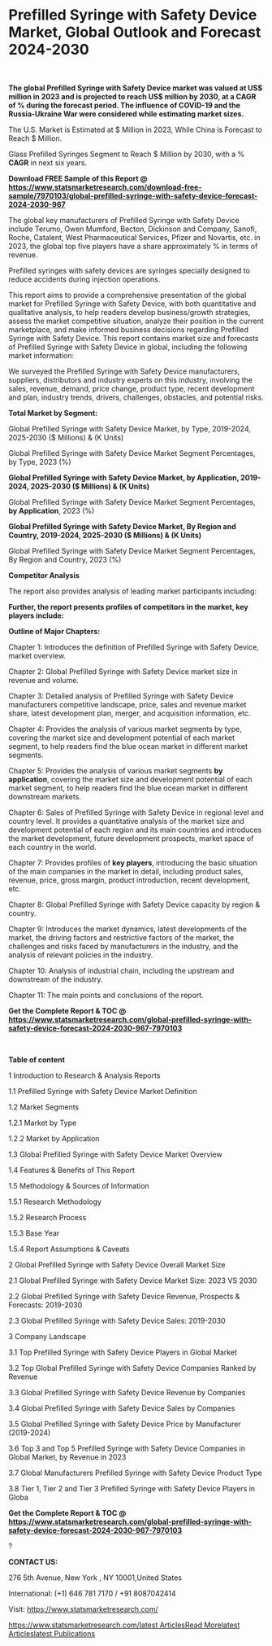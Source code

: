 <h1>Prefilled Syringe with Safety Device Market, Global Outlook and Forecast 2024-2030</h1><br/><p><strong>The global Prefilled Syringe with Safety Device market was valued at US$ million in 2023 and is projected to reach US$ million by 2030, at a <strong>CAGR</strong> of % during the forecast period. The influence of COVID-19 and the Russia-Ukraine War were considered while estimating market sizes.</strong></p>
 
 
 
 <p>The U.S. Market is Estimated at $ Million in 2023, While China is Forecast to Reach $ Million.</p>
 
 
 
 <p>Glass Prefilled Syringes Segment to Reach $ Million by 2030, with a % <strong>CAGR</strong> in next six years.</p>
 
 
 
 <p><strong>Download FREE Sample of this Report @ <a href="https://www.statsmarketresearch.com/download-free-sample/7970103/global-prefilled-syringe-with-safety-device-forecast-2024-2030-967">https://www.statsmarketresearch.com/download-free-sample/7970103/global-prefilled-syringe-with-safety-device-forecast-2024-2030-967</a></strong></p>
 
 
 
 <p>The global key manufacturers of Prefilled Syringe with Safety Device include Terumo, Owen Mumford, Becton, Dickinson and Company, Sanofi, Roche, Catalent, West Pharmaceutical Services, Pfizer and Novartis, etc. in 2023, the global top five players have a share approximately % in terms of revenue.</p>
 
 
 
 <p>Prefilled syringes with safety devices are syringes specially designed to reduce accidents during injection operations.</p>
 
 
 
 <p>This report aims to provide a comprehensive presentation of the global market for Prefilled Syringe with Safety Device, with both quantitative and qualitative analysis, to help readers develop business/growth strategies, assess the market competitive situation, analyze their position in the current marketplace, and make informed business decisions regarding Prefilled Syringe with Safety Device. This report contains market size and forecasts of Prefilled Syringe with Safety Device in global, including the following market information:</p>
 
 
 
 <p>We surveyed the Prefilled Syringe with Safety Device manufacturers, suppliers, distributors and industry experts on this industry, involving the sales, revenue, demand, price change, product type, recent development and plan, industry trends, drivers, challenges, obstacles, and potential risks.</p>
 
 
 
 <p><strong>Total Market by Segment:</strong></p>
 
 
 
 <p>Global Prefilled Syringe with Safety Device Market, by Type, 2019-2024, 2025-2030 ($ Millions) & (K Units)</p>
 
 
 
 <p>Global Prefilled Syringe with Safety Device Market Segment Percentages, by Type, 2023 (%)</p>
 
 
 
 <p><strong>Global Prefilled Syringe with Safety Device Market, <strong>by Application</strong>, 2019-2024, 2025-2030 ($ Millions) & (K Units)</strong></p>
 
 
 
 <p>Global Prefilled Syringe with Safety Device Market Segment Percentages, <strong>by Application</strong>, 2023 (%)</p>
 
 
 
 <p><strong>Global Prefilled Syringe with Safety Device Market, By Region and Country, 2019-2024, 2025-2030 ($ Millions) & (K Units)</strong></p>
 
 
 
 <p>Global Prefilled Syringe with Safety Device Market Segment Percentages, By Region and Country, 2023 (%)</p>
 
 
 
 <p><strong>Competitor Analysis</strong></p>
 
 
 
 <p>The report also provides analysis of leading market participants including:</p>
 
 
 
 <p><strong>Further, the report presents profiles of competitors in the market, <strong>key players</strong> include:</strong></p>
 
 
 
 <p><strong>Outline of Major Chapters:</strong></p>
 
 
 
 <p>Chapter 1: Introduces the definition of Prefilled Syringe with Safety Device, market overview.</p>
 
 
 
 <p>Chapter 2: Global Prefilled Syringe with Safety Device market size in revenue and volume.</p>
 
 
 
 <p>Chapter 3: Detailed analysis of Prefilled Syringe with Safety Device manufacturers competitive landscape, price, sales and revenue market share, latest development plan, merger, and acquisition information, etc.</p>
 
 
 
 <p>Chapter 4: Provides the analysis of various market segments by type, covering the market size and development potential of each market segment, to help readers find the blue ocean market in different market segments.</p>
 
 
 
 <p>Chapter 5: Provides the analysis of various market segments <strong>by application</strong>, covering the market size and development potential of each market segment, to help readers find the blue ocean market in different downstream markets.</p>
 
 
 
 <p>Chapter 6: Sales of Prefilled Syringe with Safety Device in regional level and country level. It provides a quantitative analysis of the market size and development potential of each region and its main countries and introduces the market development, future development prospects, market space of each country in the world.</p>
 
 
 
 <p>Chapter 7: Provides profiles of <strong>key players</strong>, introducing the basic situation of the main companies in the market in detail, including product sales, revenue, price, gross margin, product introduction, recent development, etc.</p>
 
 
 
 <p>Chapter 8: Global Prefilled Syringe with Safety Device capacity by region & country.</p>
 
 
 
 <p>Chapter 9: Introduces the market dynamics, latest developments of the market, the driving factors and restrictive factors of the market, the challenges and risks faced by manufacturers in the industry, and the analysis of relevant policies in the industry.</p>
 
 
 
 <p>Chapter 10: Analysis of industrial chain, including the upstream and downstream of the industry.</p>
 
 
 
 <p>Chapter 11: The main points and conclusions of the report.</p>
 
 
 
 <div><b>Get the Complete Report & TOC @ <a href="https://www.statsmarketresearch.com/global-prefilled-syringe-with-safety-device-forecast-2024-2030-967-7970103">https://www.statsmarketresearch.com/global-prefilled-syringe-with-safety-device-forecast-2024-2030-967-7970103</a></b></div>
 
 
 
 <p><br />
 
 <b>Table of content</b></p>
 
 
 
 <p>1 Introduction to Research & Analysis Reports<br />
 
 1.1 Prefilled Syringe with Safety Device Market Definition<br />
 
 1.2 Market Segments<br />
 
 1.2.1 Market by Type<br />
 
 1.2.2 Market by Application<br />
 
 1.3 Global Prefilled Syringe with Safety Device Market Overview<br />
 
 1.4 Features & Benefits of This Report<br />
 
 1.5 Methodology & Sources of Information<br />
 
 1.5.1 Research Methodology<br />
 
 1.5.2 Research Process<br />
 
 1.5.3 Base Year<br />
 
 1.5.4 Report Assumptions & Caveats<br />
 
 2 Global Prefilled Syringe with Safety Device Overall Market Size<br />
 
 2.1 Global Prefilled Syringe with Safety Device Market Size: 2023 VS 2030<br />
 
 2.2 Global Prefilled Syringe with Safety Device Revenue, Prospects & Forecasts: 2019-2030<br />
 
 2.3 Global Prefilled Syringe with Safety Device Sales: 2019-2030<br />
 
 3 Company Landscape<br />
 
 3.1 Top Prefilled Syringe with Safety Device Players in Global Market<br />
 
 3.2 Top Global Prefilled Syringe with Safety Device Companies Ranked by Revenue<br />
 
 3.3 Global Prefilled Syringe with Safety Device Revenue by Companies<br />
 
 3.4 Global Prefilled Syringe with Safety Device Sales by Companies<br />
 
 3.5 Global Prefilled Syringe with Safety Device Price by Manufacturer (2019-2024)<br />
 
 3.6 Top 3 and Top 5 Prefilled Syringe with Safety Device Companies in Global Market, by Revenue in 2023<br />
 
 3.7 Global Manufacturers Prefilled Syringe with Safety Device Product Type<br />
 
 3.8 Tier 1, Tier 2 and Tier 3 Prefilled Syringe with Safety Device Players in Globa</p>
 
 
 
 <div><b>Get the Complete Report & TOC @ <a href="https://www.statsmarketresearch.com/global-prefilled-syringe-with-safety-device-forecast-2024-2030-967-7970103">https://www.statsmarketresearch.com/global-prefilled-syringe-with-safety-device-forecast-2024-2030-967-7970103</a></b></div>
 
 
 
 <p>? </p>
 
 
 
 <p><b>CONTACT US:</b><br />
 
 276 5th Avenue, New York , NY 10001,United States<br />
 
 International: (+1) 646 781 7170 / +91 8087042414<br />
 
 Visit: <a href="https://www.statsmarketresearch.com/">https://www.statsmarketresearch.com/</a><br />
 
 <a href="https://gyeongbokgung.com">https://www.statsmarketresearch.com/</a><a href="https://hallyeomaritime.com">latest Articles</a><a href="https://jingwansa.com">Read More</a><a href="https://nguoiviet.jp/">latest Articles</a><a href="https://www.intelmarketresearch.com/">latest Publications</a></p>